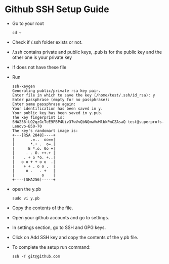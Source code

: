 # Github SSH Setup Guide

- Go to your root
    ```
    cd ~
    ```
- Check if /.ssh folder exists or not.


- /.ssh contains private and public keys, .pub is for the public key and the other one is your private key


- If does not have these file
- Run
    ```
    ssh-keygen
    Generating public/private rsa key pair.
    Enter file in which to save the key (/home/test/.ssh/id_rsa): y
    Enter passphrase (empty for no passphrase): 
    Enter same passphrase again: 
    Your identification has been saved in y.
    Your public key has been saved in y.pub.
    The key fingerprint is:
    SHA256:LQ2qzGcTeE9PBP4Uiv37wVvQbNQmwVwMlbkPmCZAsaQ test@superprofs-Lenovo-B50-70
    The key's randomart image is:
    +---[RSA 2048]----+
    |       .=..  oo==|
    |       *.+ .  o=.|
    |      E *.o. 0o +|
    |     . . O. ++.+ |
    |    . + S *o. +..|
    |   o o + + o o  .|
    |    + + . o o .  |
    |     o .   . +   |
    |            o    |
    +----[SHA256]-----+

    ```
- open the y.pb
    ```
    sudo vi y.pb
    ```
- Copy the contents of the file.

- Open your github accounts and go to settings.

- In settings section, go to SSH and GPG keys.

- Click on Add SSH key and copy the contents of the y.pb file.

- To complete the setup run command:
    ```
    ssh -T git@github.com
    ```
    